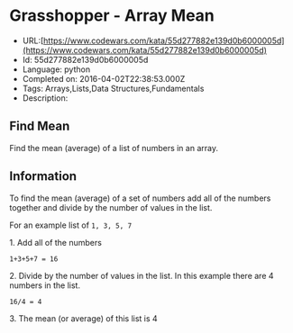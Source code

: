 # Grasshopper - Array Mean

 - URL:[https://www.codewars.com/kata/55d277882e139d0b6000005d](https://www.codewars.com/kata/55d277882e139d0b6000005d)
 - Id: 55d277882e139d0b6000005d
 - Language: python
 - Completed on: 2016-04-02T22:38:53.000Z
 - Tags: Arrays,Lists,Data Structures,Fundamentals
 - Description:
## Find Mean

Find the mean (average) of a list of numbers in an array.

## Information

To find the mean (average) of a set of numbers add all of the numbers together and divide by the number of values in the list.

For an example list of `1, 3, 5, 7`

<span>1.</span> Add all of the numbers

```
1+3+5+7 = 16
```

<span>2.</span> Divide by the number of values in the list. In this example there are 4 numbers in the list.

```
16/4 = 4
```

<span>3.</span> The mean (or average) of this list is 4
